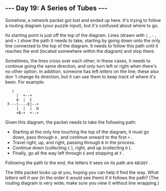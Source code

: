 ##  \--- Day 19: A Series of Tubes ---

Somehow, a network packet got  lost  and ended up here. It's trying to follow
a routing diagram (your puzzle input), but it's confused about where to go.

Its starting point is just off the top of the diagram. Lines (drawn with ` | `
, ` - ` , and ` + ` ) show the path it needs to take, starting by going down
onto the only line connected to the top of the diagram. It needs to follow
this path until it reaches the end (located somewhere within the diagram) and
stop there.

Sometimes, the lines cross over each other; in these cases, it needs to
continue going the same direction, and only turn left or right when there's no
other option. In addition, someone has left _letters_ on the line; these also
don 't change its direction, but it can use them to keep track of where it's
been. For example:

    
    
      
       |          
         |  +--+    
         A  |  C    
     F---|----E|--+ 
         |  |  |  D 
         +B-+  +--+
      
     

Given this diagram, the packet needs to take the following path:

  * Starting at the only line touching the top of the diagram, it must go down, pass through ` A ` , and continue onward to the first ` + ` . 
  * Travel right, up, and right, passing through ` B ` in the process. 
  * Continue down (collecting ` C ` ), right, and up (collecting ` D ` ). 
  * Finally, go all the way left through ` E ` and stopping at ` F ` . 

Following the path to the end, the letters it sees on its path are ` ABCDEF `
.

The little packet looks up at you, hoping you can help it find the way. _What
letters will it see_ (in the order it would see them) if it follows the path?
(The routing diagram is very wide; make sure you view it without line
wrapping.)


